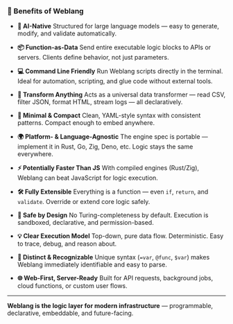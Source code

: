 ### 🚀 Benefits of Weblang

* **🧠 AI-Native**
  Structured for large language models — easy to generate, modify, and validate automatically.

* **📦 Function-as-Data**
  Send entire executable logic blocks to APIs or servers. Clients define behavior, not just parameters.

* **💻 Command Line Friendly**
  Run Weblang scripts directly in the terminal. Ideal for automation, scripting, and glue code without external tools.

* **🔄 Transform Anything**
  Acts as a universal data transformer — read CSV, filter JSON, format HTML, stream logs — all declaratively.

* **📏 Minimal & Compact**
  Clean, YAML-style syntax with consistent patterns. Compact enough to embed anywhere.

* **🌍 Platform- & Language-Agnostic**
  The engine spec is portable — implement it in Rust, Go, Zig, Deno, etc. Logic stays the same everywhere.

* **⚡️ Potentially Faster Than JS**
  With compiled engines (Rust/Zig), Weblang can beat JavaScript for logic execution.

* **🛠 Fully Extensible**
  Everything is a function — even `if`, `return`, and `validate`. Override or extend core logic safely.

* **🔐 Safe by Design**
  No Turing-completeness by default. Execution is sandboxed, declarative, and permission-based.

* **💡 Clear Execution Model**
  Top-down, pure data flow. Deterministic. Easy to trace, debug, and reason about.

* **🎨 Distinct & Recognizable**
  Unique syntax (`=var`, `@func`, `$var`) makes Weblang immediately identifiable and easy to parse.

* **🌐 Web-First, Server-Ready**
  Built for API requests, background jobs, cloud functions, or custom user flows.

---

**Weblang is the logic layer for modern infrastructure** — programmable, declarative, embeddable, and future-facing.
